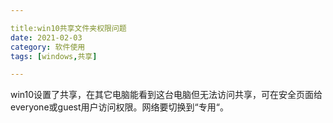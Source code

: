 ```yaml
---

title:win10共享文件夹权限问题
date: 2021-02-03
category: 软件使用 
tags: [windows,共享]

---
```


win10设置了共享，在其它电脑能看到这台电脑但无法访问共享，可在安全页面给everyone或guest用户访问权限。网络要切换到“专用“。